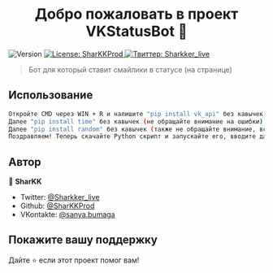 <h1 align="center">Добро пожаловать в проект VKStatusBot 👋</h1>
<p>
  <img alt="Version" src="https://img.shields.io/badge/version-1.0-blue.svg?cacheSeconds=2592000" />
  <a href="#" target="_blank">
    <img alt="License: SharKKProd" src="https://img.shields.io/badge/License-SharKKProd-yellow.svg" />
  </a>
  <a href="https://twitter.com/Sharkker_live" target="_blank">
    <img alt="Твиттер: Sharkker_live" src="https://img.shields.io/twitter/follow/Sharkker\_live.svg?style=social" />
  </a>
</p>

> Бот для который ставит смайлики в статусе (на странице)

## Использование

```sh
Откройте CMD через WIN + R и напишите "pip install vk_api" без кавычек
Далее "pip install time" без кавычек (не обращайте внимание на ошибки)                                                                                                                                             
Далее "pip install random" без кавычек (также не обращайте внимание, все хорошо)                                                                                                                                   
Поздравляем! Теперь скачайте Python скрипт и запускайте его, вводите данные и не закрывайте скрипт! Если выдает не 1, а 221 значит - Получает текст статуса пользователя или сообщества.
```

## Автор

👤 **SharKK**

* Twitter: [@Sharkker_live](https://twitter.com/Sharkker\_live)
* Github: [@SharKKProd](https://github.com/SharKKProd)
* VKontakte: [@sanya.bumaga](https://vk.com/sanya.bumaga)

## Покажите вашу поддержку

Дайте ⭐️ если этот проект помог вам! 

